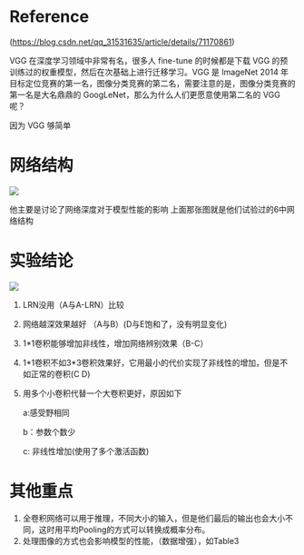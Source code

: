 # Reference
(https://blog.csdn.net/qq_31531635/article/details/71170861)

VGG 在深度学习领域中非常有名，很多人 fine-tune 的时候都是下载 VGG 的预训练过的权重模型，然后在次基础上进行迁移学习。VGG 是 ImageNet 2014 年目标定位竞赛的第一名，图像分类竞赛的第二名，需要注意的是，图像分类竞赛的第一名是大名鼎鼎的 GoogLeNet，那么为什么人们更愿意使用第二名的 VGG 呢？

因为 VGG 够简单

# 网络结构
![](https://img-blog.csdnimg.cn/20181107170256266.png?x-oss-process=image/watermark,type_ZmFuZ3poZW5naGVpdGk,shadow_10,text_aHR0cHM6Ly9ibG9nLmNzZG4ubmV0L2JyaWJsdWU=,size_16,color_FFFFFF,t_70)



他主要是讨论了网络深度对于模型性能的影响
上面那张图就是他们试验过的6中网络结构

# 实验结论
![](https://img-blog.csdnimg.cn/20181107175255860.png?x-oss-process=image/watermark,type_ZmFuZ3poZW5naGVpdGk,shadow_10,text_aHR0cHM6Ly9ibG9nLmNzZG4ubmV0L2JyaWJsdWU=,size_16,color_FFFFFF,t_70)
1. LRN没用（A与A-LRN）比较
1. 网络越深效果越好 （A与B）(D与E饱和了，没有明显变化)
1. 1*1卷积能够增加非线性，增加网络辨别效果（B-C）
1. 1*1卷积不如3\*3卷积效果好，它用最小的代价实现了非线性的增加，但是不如正常的卷积(C D)
1. 用多个小卷积代替一个大卷积更好，原因如下 

    a:感受野相同

    b：参数个数少

    c: 非线性增加(使用了多个激活函数)
# 其他重点
1. 全卷积网络可以用于推理，不同大小的输入，但是他们最后的输出也会大小不同，这时用平均Pooling的方式可以转换成概率分布。
1. 处理图像的方式也会影响模型的性能，（数据增强），如Table3 
